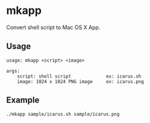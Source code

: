 # mkapp

Convert shell script to Mac OS X App.

## Usage

```
usage: mkapp <script> <image>

args:
    script: shell script             ex: icarus.sh
    image: 1024 x 1024 PNG image     ex: icarus.png
```

## Example

`./mkapp sample/icarus.sh sample/icarus.png`
